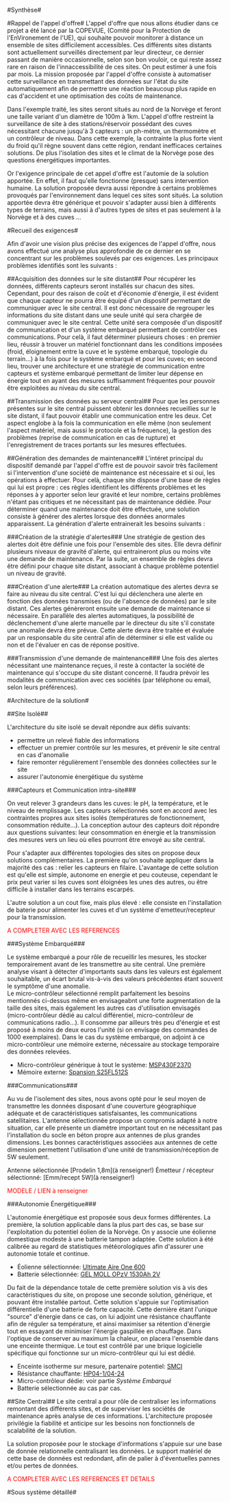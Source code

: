 #Synthèse#

#Rappel de l'appel d'offre#
L'appel d'offre que nous allons étudier dans ce projet a été lancé par la COPEVUE, (Comité pour la Protection de l'EnVironement de l'UE), qui souhaite pouvoir monitorer à distance un ensemble de sites difficilement accessibles. Ces différents sites distants sont actuellement surveillés directement par leur directeur, ce dernier passant de manière occasionnelle, selon son bon vouloir, ce qui reste assez rare en raison de l'innaccessibilité de ces sites. On peut estimer à une fois par mois. La mission proposée par l'appel d'offre consiste à automatiser cette surveillance en transmettant des données sur l'état du site automatiquement afin de permettre une réaction beaucoup plus rapide en cas d'accident et une optimisation des coûts de maintenance.

Dans l'exemple traité, les sites seront situés au nord de la Norvège et feront une taille variant d'un diamètre de 100m à 1km. L'appel d'offre restreint la surveillance de site à des stations/réservoir possédant des cuves nécessitant chacune jusqu'à 3 capteurs : un ph-mètre, un thermomètre et un contrôleur de niveau. Dans cette exemple, la contrainte la plus forte vient du froid qu'il règne souvent dans cette région, rendant inefficaces certaines solutions. De plus l'isolation des sites et le climat de la Norvège pose des questions énergétiques importantes.

Or l'exigence principale de cet appel d'offre est l'automie de la solution apportée. En effet, il faut qu'elle fonctionne (presque) sans intervention humaine. La solution proposée devra aussi répondre à certains problèmes provoqués par l'environnement dans lequel ces sites sont situés. La solution apportée devra être générique et pouvoir s'adapter aussi bien à différents types de terrains, mais aussi à d'autres types de sites et pas seulement à la Norvège et à des cuves ... 

#Recueil des exigences#

Afin d'avoir une vision plus précise des exigences de l'appel d'offre, nous avons effectué une analyse plus approfondie de ce dernier en se concentrant sur les problèmes soulevés par ces exigences. Les principaux problèmes identifiés sont les suivants :

##Acquisition des données sur le site distant##
Pour récupérer les données, différents capteurs seront installés sur chacun des sites. Cependant, pour des raison de coût et d'économie d'énergie, il est évident que chaque capteur ne pourra être équipé d'un dispositif permettant de communiquer avec le site central. Il est donc nécessaire de regrouper les informations du site distant dans une seule unité qui sera chargée de communiquer avec le site central. Cette unité sera composée d'un dispositif de communication et d'un système embarqué permettant de contrôler ces communications. Pour celà, il faut déterminer plusieurs choses : en premier lieu, réussir à trouver un matériel fonctionnant dans les conditions imposées (froid, éloignement entre la cuve et le système embarqué, topologie du terrain...) à la fois pour le système embarqué et pour les cuves; en second lieu, trouver une architecture et une stratégie de communication entre capteurs et système embarqué permettant de limiter leur dépense en énergie tout en ayant des mesures suffisamment fréquentes pour pouvoir être exploitées au niveau du site central.

##Transmission des données au serveur central##
Pour que les personnes présentes sur le site central puissent obtenir les données recueillies sur le site distant, il faut pouvoir établir une communication entre les deux. Cet aspect englobe à la fois la communication en elle même (non seulement l'aspect matériel, mais aussi le protocole et la fréquence), la gestion des problèmes (reprise de communication en cas de rupture) et l'enregistrement de traces portants sur les mesures effectuées.

##Génération des demandes de maintenance##
L'intéret principal du dispositif demandé par l'appel d'offre est de pouvoir savoir très facilement si l'intervention d'une société de maintenance est nécessaire et si oui, les opérations à effectuer. Pour celà, chaque site dispose d'une base de règles qui lui est propre : ces règles identifient les différents problèmes et les réponses à y apporter selon leur gravité et leur nombre, certains problèmes n'étant pas critiques et ne nécessitant pas de maintenance dédiée. Pour déterminer quand une maintenance doit être effectuée, une solution consiste à générer des alertes lorsque des données anormales apparaissent. La génération d'alerte entrainerait les besoins suivants :

###Création de la stratégie d'alertes###
Une stratégie de gestion des alertes doit être définie une fois pour l'ensemble des sites. Elle devra définir plusieurs niveaux de gravité d'alerte, qui entraineront plus ou moins vite une demande de maintenance. Par la suite, un ensemble de règles devra être défini pour chaque site distant, associant à chaque problème potentiel un niveau de gravité.

###Création d'une alerte###
La création automatique des alertes devra se faire au niveau du site central. C'est lui qui déclenchera une alerte en fonction des données transmises (ou de l'absence de données) par le site distant. Ces alertes génèreront ensuite une demande de maintenance si nécessaire. En parallèle des alertes automatiques, la possibilité de déclenchement d'une alerte manuelle par le directeur du site s'il constate une anomalie devra être prévue. Cette alerte devra être traitée et évaluée par un responsable du site central afin de déterminer si elle est valide ou non et de l'évaluer en cas de réponse positive.

###Transmission d'une demande de maintenance###
Une fois des alertes nécessitant une maintenance reçues, il reste à contacter la société de maintenance qui s'occupe du site distant concerné. Il faudra prévoir les modalités de communication avec ces sociétés (par téléphone ou email, selon leurs préférences).


#Architecture de la solution#

##Site Isolé##

L'architecture du site isolé se devait répondre aux défis suivants:
 - permettre un relevé fiable des informations  
 - effectuer un premier contrôle sur les mesures, et prévenir le site central en cas d'anomalie  
 - faire remonter régulièrement l'ensemble des données collectées sur le site  
 - assurer l'autonomie énergétique du système  

###Capteurs et Communication intra-site###

On veut relever 3 grandeurs dans les cuves: le pH, la température, et le niveau de remplissage. Les capteurs sélectionnés sont en accord avec les contraintes propres aux sites isolés (températures de fonctionnement, consommation réduite...). La conception autour des capteurs doit répondre aux questions suivantes: leur consommation en énergie et la transmission des mesures vers un lieu où elles pourront être envoyé au site central.

Pour s'adapter aux différentes topologies des sites on propose deux solutions complémentaires. La première qu'on souhaite appliquer dans la majorité des cas : relier les capteurs en filaire. L'avantage de cette solution est qu'elle est simple, autonome en energie et peu couteuse, cependant le prix peut varier si les cuves sont éloignées les unes des autres, ou être difficile à installer dans les terrains escarpés.

L'autre solution a un cout fixe, mais plus élevé : elle consiste en l'installation de baterie pour alimenter les cuves et d'un système d'emetteur/recepteur pour la transmission.

<span style="color:#FF0000">A COMPLETER AVEC LES REFERENCES</span>

###Système Embarqué###

Le système embarqué a pour rôle de recueillir les mesures, les stocker temporairement avant de les transmettre au site central. Une première analyse visant à détecter d'importants sauts dans les valeurs est également souhaitable, un écart brutal vis-à-vis des valeurs précédentes étant souvent le symptôme d'une anomalie.  
Le micro-contrôleur sélectionné remplit parfaitement les besoins mentionnés ci-dessus même en envisageabnt une forte augmentation de la taille des sites, mais également les autres cas d'utilisation envisagés (micro-contrôleur dédié au calcul différentiel, micro-contrôleur de communications radio...). Il consomme par ailleurs très peu d'énergie et est proposé à moins de deux euros l'unité (si on envisage des commandes de 1000 exemplaires). Dans le cas du système embarqué, on adjoint à ce micro-contrôleur une mémoire externe, nécessaire au stockage temporaire des données relevées.

 * Micro-contrôleur générique à tout le système: [MSP430F2370](http://www.ti.com/product/msp430f2370)  
 * Mémoire externe: [Spansion S25FL512S](www.spansion.com/Support/Datasheets/S25FL512S_00_02_e.pdf)



###Communications###

Au vu de l'isolement des sites, nous avons opté pour le seul moyen de transmettre les données disposant d'une couverture géographique adéquate et de caractéristiques satisfaisantes, les communications satellitaires. L'antenne sélectionnée propose un compromis adapté à notre situation, car elle présente un diamètre important tout en ne nécessitant pas l'installation du socle en béton propre aux antennes de plus grandes dimensions. Les bonnes caractéristiques associées aux antennes de cette dimension permettent l'utilisation d'une unité de transmission/réception de 5W seulement.

Antenne sélectionnée [Prodelin 1,8m](à renseigner!) 
Émetteur / récepteur sélectionné: [Emm/recept 5W](à renseigner!) 

<span style="color:#FF0000">MODELE / LIEN à renseigner</span>

###Autonomie Énergétique###

L'autonomie énergétique est proposée sous deux formes différentes. La première, la solution applicable dans la plus part des cas, se base sur l'exploitation du potentiel éolien de la Norvège. On y associe une éolienne domestique modeste à une batterie tampon adaptée. Cette solution à été calibrée au regard de statistiques météorologiques afin d'assurer une autonomie totale et continue.

 * Éolienne sélectionnée: [Ultimate Aire One 600](http://toutlesolaire.com/p/Eolienne-24V-600W-Ultimate-Aire-One-/1500.html)  
 * Batterie sélectionnée: [GEL MOLL OPzV 1530Ah 2V](http://www.apb-energy.fr/boutique/fiche_produit.cfm?ref=MOLL-OPZV-1530&type=175&code_lg=lg_fr&num=181)


Du fait de la dépendance totale de cette première solution vis à vis des caractéristiques du site, on propose une seconde solution, générique, et pouvant être installée partout. Cette solution s'appuie sur l'optimisation différentielle d'une batterie de forte capacité. Cette dernière étant l'unique "source" d'énergie dans ce cas, on lui adjoint une résistance chauffante afin de réguler sa température, et ainsi maximiser sa rétention d'énergie tout en essayant de minimiser l'énergie gaspillée en chauffage. Dans l'optique de conserver au maximum la chaleur, on placera l'ensemble dans une enceinte thermique. Le tout est contrôlé par une brique logicielle spécifique qui fonctionne sur un micro-contrôleur qui lui est dédié.

 * Enceinte isotherme sur mesure, partenaire potentiel: [SMCI](http://www.klege-europ-smci.com/)  
 * Résistance chauffante: [HP04-1/04-24](http://fr.farnell.com/dbk/hp04-1-04-24/resistance-chauffante-ptc-20w/dp/4408329)  
 * Micro-contrôleur dédie: voir partie *Système Embarqué*  
 * Batterie sélectionnée au cas par cas.  

##Site Central##
Le site central a pour rôle de centraliser les informations remontant des différents sites, et de superviser les sociétés de maintenance après analyse de ces informations. L'architecture proposée privilégie la fiabilité et anticipe sur les besoins non fonctionnels de scalabilité de la solution.

La solution proposée pour le stockage d'informations s'appuie sur une base de donnée relationnelle centralisant les données. Le support matériel de cette base de données est redondant, afin de palier à d'éventuelles pannes et/ou pertes de données.

<span style="color:#FF0000">A COMPLETER AVEC LES REFERENCES ET DETAILS</span>




#Sous système détaillé#
